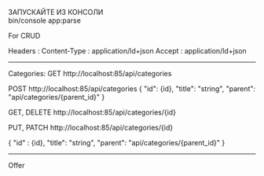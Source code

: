ЗАПУСКАЙТЕ ИЗ КОНСОЛИ  
bin/console app:parse


For CRUD

Headers :
Content-Type : application/ld+json
Accept : application/ld+json
______________________________
Categories:
GET 
http://localhost:85/api/categories

POST
http://localhost:85/api/categories
{
"id": {id},
"title": "string",
"parent": "api/categories/{parent_id}"
}

GET, DELETE
http://localhost:85/api/categories/{id}

PUT, PATCH
http://localhost:85/api/categories/{id}

{
"id" : {id},
"title": "string",
"parent": "api/categories/{parent_id}"
}
__________________________________
Offer
